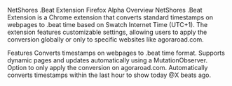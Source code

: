 NetShores .Beat Extension Firefox Alpha
Overview
NetShores .Beat Extension is a Chrome extension that converts standard timestamps on webpages to .beat time based on Swatch Internet Time (UTC+1). The extension features customizable settings, allowing users to apply the conversion globally or only to specific websites like agoraroad.com.

Features
Converts timestamps on webpages to .beat time format.
Supports dynamic pages and updates automatically using a MutationObserver.
Option to only apply the conversion on agoraroad.com.
Automatically converts timestamps within the last hour to show today @X beats ago.





